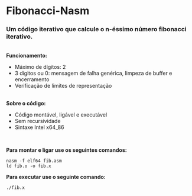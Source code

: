 # Fibonacci-Nasm


### Um código iterativo que calcule o n-éssimo número fibonacci iterativo.<br>

<br>**Funcionamento:**<br>
 - Máximo de dígitos: 2<br>
 - 3 dígitos ou 0: mensagem de falha genérica, limpeza de buffer e encerramento<br>
 - Verificação de limites de representação<br>

<br>**Sobre o código:**<br>
- Código montável, ligável e executável<br>
- Sem recursividade<br>
- Sintaxe Intel x64_86<br>
 <br>
 
**Para montar e ligar use os seguintes comandos:**
 ```
nasm -f elf64 fib.asm
ld fib.o -o fib.x
 ```
 
 **Para executar use o seguinte comando:**
 ```
./fib.x
 ```
